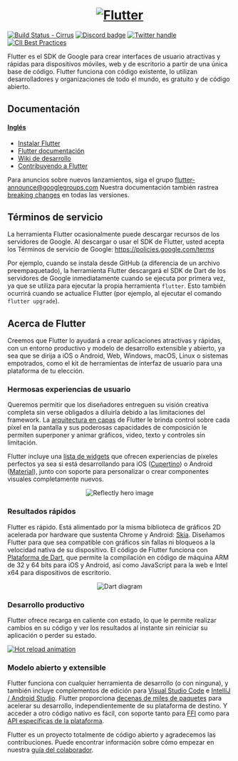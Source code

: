 <a href="https://flutter.dev/">
  <h1 align="center">
    <picture>
      <source media="(prefers-color-scheme: dark)" srcset="https://storage.googleapis.com/cms-storage-bucket/6e19fee6b47b36ca613f.png">
      <img alt="Flutter" src="https://storage.googleapis.com/cms-storage-bucket/c823e53b3a1a7b0d36a9.png">
    </picture>
  </h1>
</a>

[![Build Status - Cirrus][]][Build status]
[![Discord badge][]][Discord instructions]
[![Twitter handle][]][Twitter badge]
[![CII Best Practices](https://bestpractices.coreinfrastructure.org/projects/5631/badge)](https://bestpractices.coreinfrastructure.org/projects/5631)

Flutter es el SDK de Google para crear interfaces de usuario atractivas y rápidas para dispositivos móviles, web y de escritorio a partir de una única base de código. Flutter funciona con código existente, lo utilizan desarrolladores y organizaciones de todo el mundo, es gratuito y de código abierto.

## Documentación 
#### [Inglés](README.md)

* [Instalar Flutter](https://flutter.dev/get-started/)
* [Flutter documentación](https://flutter.dev/docs)
* [Wiki de desarrollo](https://github.com/flutter/flutter/wiki)
* [Contribuyendo a Flutter](https://github.com/flutter/flutter/blob/master/CONTRIBUTING.md)

Para anuncios sobre nuevos lanzamientos, siga el grupo
[flutter-announce@googlegroups.com](https://groups.google.com/forum/#!forum/flutter-announce)
Nuestra documentación también rastrea [breaking changes](https://flutter.dev/docs/release/breaking-changes) en todas las versiones.

## Términos de servicio

La herramienta Flutter ocasionalmente puede descargar recursos de los servidores de Google. Al descargar o usar el SDK de Flutter, usted acepta los Términos de servicio de Google:
https://policies.google.com/terms

Por ejemplo, cuando se instala desde GitHub (a diferencia de un archivo preempaquetado), la herramienta Flutter descargará el SDK de Dart de los servidores de Google
inmediatamente cuando se ejecuta por primera vez, ya que se utiliza para ejecutar la propia herramienta `flutter`. Esto también ocurrirá cuando se actualice Flutter (por ejemplo, al ejecutar el comando `flutter upgrade`).

## Acerca de Flutter

Creemos que Flutter lo ayudará a crear aplicaciones atractivas y rápidas, con un entorno productivo y modelo de desarrollo extensible y abierto, ya sea que se dirija a iOS o Android, Web, Windows, macOS, Linux o sistemas empotrados, como el kit de herramientas de interfaz de usuario para una plataforma de tu elección.

### Hermosas experiencias de usuario

Queremos permitir que los diseñadores entreguen su visión creativa completa sin verse obligados a diluirla debido a las limitaciones del framework.
La [arquitectura en capas] de Flutter le brinda control sobre cada píxel en la pantalla y sus poderosas capacidades de composición le permiten superponer y animar gráficos, video, texto y controles sin limitación.

Flutter incluye una [lista de widgets][catálogo de widgets] que ofrecen experiencias de píxeles perfectos ya sea si está desarrollando para iOS ([Cupertino]) o Android ([Material]), junto con soporte para personalizar o crear componentes visuales completamente nuevos.

<p align="center"><img src="https://github.com/flutter/website/blob/main/src/assets/images/docs/homepage/reflectly-hero-600px.png?raw=true" alt="Reflectly hero image"></p>

### Resultados rápidos

Flutter es rápido. Está alimentado por la misma biblioteca de gráficos 2D acelerada por hardware que sustenta Chrome y Android: [Skia]. Diseñamos Flutter para que sea compatible con gráficos sin fallas ni bloqueos a la velocidad nativa de su dispositivo.
El código de Flutter funciona con [Plataforma de Dart], que permite la compilación en código de máquina ARM de 32 y 64 bits para iOS y Android, así como JavaScript para la web e Intel x64 para dispositivos de escritorio.

<p align="center"><img src="https://github.com/flutter/website/blob/main/src/assets/images/docs/homepage/dart-diagram-small.png?raw=true" alt="Dart diagram"></p>

### Desarrollo productivo

Flutter ofrece recarga en caliente con estado, lo que le permite realizar cambios en su código y ver los resultados al instante sin reiniciar su aplicación o perder su estado.

[![Hot reload animation][]][Hot reload]

### Modelo abierto y extensible

Flutter funciona con cualquier herramienta de desarrollo (o con ninguna), y también incluye complementos de edición para [Visual Studio Code] e [IntelliJ / Android Studio].
Flutter proporciona [decenas de miles de paquetes][Flutter packages] para acelerar su desarrollo, independientemente de su plataforma de destino. Y acceder a otro código nativo es fácil, con soporte tanto para [FFI] como para [API específicas de la plataforma][canales de la plataforma].

Flutter es un proyecto totalmente de código abierto y agradecemos las contribuciones.
Puede encontrar información sobre cómo empezar en nuestra
[guía del colaborador](CONTRIBUTING.md).


[flutter.dev]: https://flutter.dev
[Build Status - Cirrus]: https://api.cirrus-ci.com/github/flutter/flutter.svg
[Build status]: https://cirrus-ci.com/github/flutter/flutter/master
[Discord instructions]: https://github.com/flutter/flutter/wiki/Chat
[Discord badge]: https://img.shields.io/discord/608014603317936148
[Twitter handle]: https://img.shields.io/twitter/follow/flutterdev.svg?style=social&label=Follow
[Twitter badge]: https://twitter.com/intent/follow?screen_name=flutterdev
[arquitectura en capas]: https://flutter.dev/docs/resources/inside-flutter
[architectural overview]: https://docs.flutter.dev/resources/architectural-overview
[catálogo de widgets]: https://flutter.dev/widgets/
[Cupertino]: https://docs.flutter.dev/development/ui/widgets/cupertino
[Material]: https://docs.flutter.dev/development/ui/widgets/material
[Skia]: https://skia.org/
[Plataforma de Dart]: https://dart.dev/
[Hot reload animation]: https://github.com/flutter/website/blob/main/src/assets/images/docs/tools/android-studio/hot-reload.gif?raw=true
[Hot reload]: https://docs.flutter.dev/development/tools/hot-reload
[Visual Studio Code]: https://marketplace.visualstudio.com/items?itemName=Dart-Code.flutter
[IntelliJ / Android Studio]: https://plugins.jetbrains.com/plugin/9212-flutter
[Flutter packages]: https://pub.dev/flutter
[FFI]: https://flutter.dev/docs/development/platform-integration/c-interop
[canales de la plataforma]: https://flutter.dev/docs/development/platform-integration/platform-channels
[interop example]: https://github.com/flutter/flutter/tree/master/examples/platform_channel
